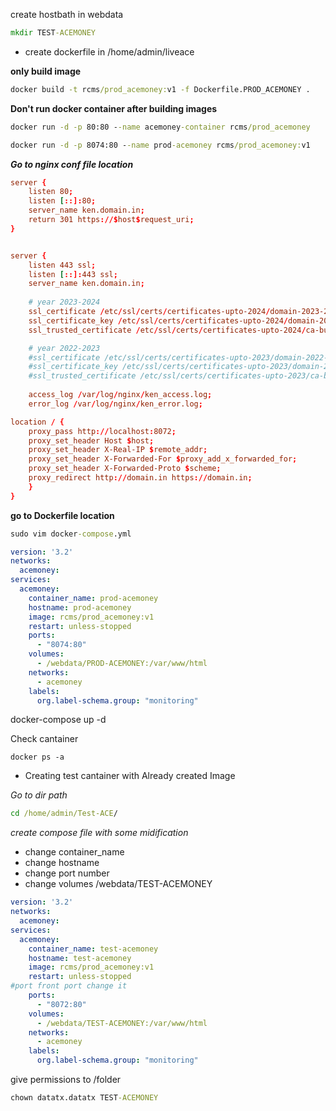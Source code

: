 
create hostbath in webdata

```cmd
mkdir TEST-ACEMONEY
```
* create dockerfile in /home/admin/liveace

**only build image**
```cmd
docker build -t rcms/prod_acemoney:v1 -f Dockerfile.PROD_ACEMONEY .
```
**Don't run docker container after building images**

```cmd
docker run -d -p 80:80 --name acemoney-container rcms/prod_acemoney

docker run -d -p 8074:80 --name prod-acemoney rcms/prod_acemoney:v1
```

**_Go to nginx conf file location_**

```cnf
server {
    listen 80;
    listen [::]:80;
    server_name ken.domain.in;
    return 301 https://$host$request_uri;
}


server {
    listen 443 ssl;
    listen [::]:443 ssl;
    server_name ken.domain.in;
    
    # year 2023-2024
    ssl_certificate /etc/ssl/certs/certificates-upto-2024/domain-2023-2024.crt;
    ssl_certificate_key /etc/ssl/certs/certificates-upto-2024/domain-2023-2024.key;
    ssl_trusted_certificate /etc/ssl/certs/certificates-upto-2024/ca-bundle-client.crt;

    # year 2022-2023
    #ssl_certificate /etc/ssl/certs/certificates-upto-2023/domain-2022-2023.crt;
    #ssl_certificate_key /etc/ssl/certs/certificates-upto-2023/domain-2022-2023.key;
    #ssl_trusted_certificate /etc/ssl/certs/certificates-upto-2023/ca-bundle-client.crt;
    
    access_log /var/log/nginx/ken_access.log;
    error_log /var/log/nginx/ken_error.log;

location / {
    proxy_pass http://localhost:8072;
    proxy_set_header Host $host;
    proxy_set_header X-Real-IP $remote_addr;
    proxy_set_header X-Forwarded-For $proxy_add_x_forwarded_for;
    proxy_set_header X-Forwarded-Proto $scheme;
    proxy_redirect http://domain.in https://domain.in;
    }
}

```

**go to Dockerfile location**
```cmd
sudo vim docker-compose.yml
```
```yml
version: '3.2'
networks:
  acemoney:
services:
  acemoney:
    container_name: prod-acemoney
    hostname: prod-acemoney
    image: rcms/prod_acemoney:v1
    restart: unless-stopped
    ports:
      - "8074:80"
    volumes:
      - /webdata/PROD-ACEMONEY:/var/www/html
    networks:
      - acemoney
    labels:
      org.label-schema.group: "monitoring"

```

docker-compose up -d 

Check cantainer
```docker
docker ps -a
```

* Creating test cantainer with Already created Image 

_Go to dir path_

```cmd
cd /home/admin/Test-ACE/
```

_create compose file with some midification_

* change container_name
* change hostname
* change port number
* change volumes /webdata/TEST-ACEMONEY

```yml
version: '3.2'
networks:
  acemoney:
services:
  acemoney:
    container_name: test-acemoney
    hostname: test-acemoney
    image: rcms/prod_acemoney:v1
    restart: unless-stopped
#port front port change it
    ports:
      - "8072:80"
    volumes:
      - /webdata/TEST-ACEMONEY:/var/www/html
    networks:
      - acemoney
    labels:
      org.label-schema.group: "monitoring"
```

give permissions to /folder 

```cmd
chown datatx.datatx TEST-ACEMONEY
```




